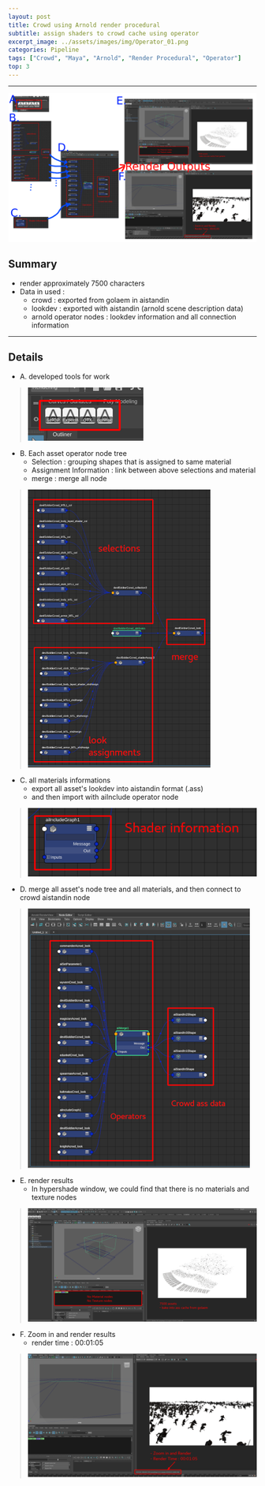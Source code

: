 ```yaml
---
layout: post
title: Crowd using Arnold render procedural
subtitle: assign shaders to crowd cache using operator
excerpt_image: ../assets/images/img/Operator_01.png
categories: Pipeline
tags: ["Crowd", "Maya", "Arnold", "Render Procedural", "Operator"]
top: 3
---
```





---

![yeti_whole](/assets/images/img/crowd_whole02.png)


## Summary

- render approximately 7500 characters 
- Data in used : 
    - crowd : exported from golaem in aistandin
    - lookdev : exported with aistandin (arnold scene description data)
    - arnold operator nodes : lookdev information and all connection information 


---

## Details

- A. developed tools for work
> ![dev tools](/assets/images/img/Operator_07.png)



- B. Each asset operator node tree
    - Selection : grouping shapes that is assigned to same material
    - Assignment Information : link between above selections and material
    - merge : merge all node

> ![Each asset node tree](/assets/images/img/Operator_05_resized.png)



- C. all materials informations
    - export all asset's lookdev into aistandin format (.ass)
    - and then import with aiInclude operator node

> ![lookdev information](/assets/images/img/Operator_08.png)



- D. merge all asset's node tree and all materials, and then connect to crowd aistandin node

> ![All node tree](/assets/images/img/Operator_04_resized.png)



- E. render results
    - In hypershade window, we could find that there is no materials and texture nodes

> ![render results 01](/assets/images/img/Operator_01.png)



- F. Zoom in and render results
    - render time : 00:01:05

> ![render results 02](/assets/images/img/Operator_03_render.png)
